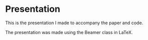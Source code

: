 # Presentation

This is the presentation I made to accompany the paper and code.

The presentation was made using the Beamer class in LaTeX.
